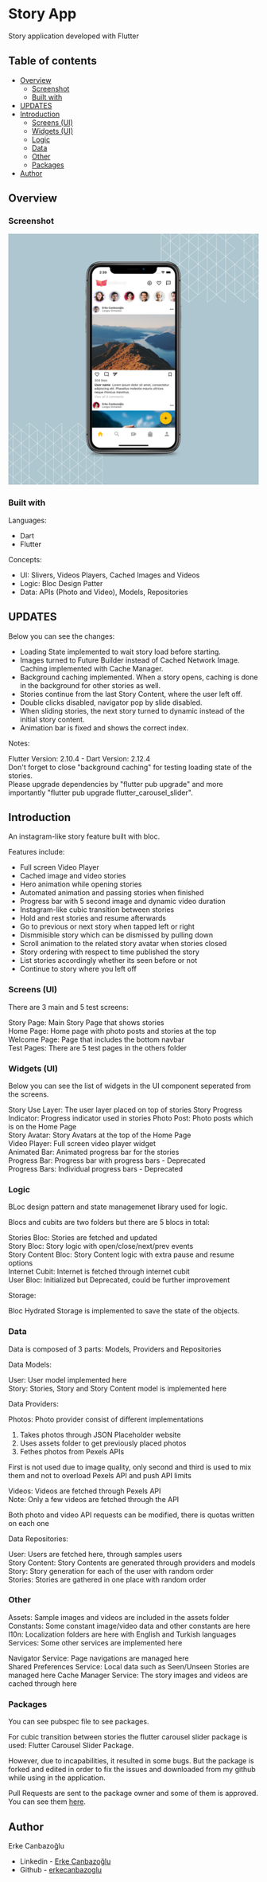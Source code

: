 # Story App

Story application developed with Flutter

## Table of contents

- [Overview](#overview)
  - [Screenshot](#screenshot)
  - [Built with](#built-with)
- [UPDATES](#updates)
- [Introduction](#introduction)
  - [Screens (UI)](#ui-screens)
  - [Widgets (UI)](#ui-widgets)
  - [Logic](#logic)
  - [Data](#data)
  - [Other](#other)
  - [Packages](#packages)
- [Author](#author)

## Overview

### Screenshot

![Design preview](./assets/app-square.png)

### Built with

Languages:

- Dart
- Flutter

Concepts:

- UI: Slivers, Videos Players, Cached Images and Videos
- Logic: Bloc Design Patter
- Data: APIs (Photo and Video), Models, Repositories

## UPDATES

Below you can see the changes:

- Loading State implemented to wait story load before starting.
- Images turned to Future Builder instead of Cached Network Image. Caching implemented with Cache Manager.
- Background caching implemented. When a story opens, caching is done in the background for other stories as well.
- Stories continue from the last Story Content, where the user left off.
- Double clicks disabled, navigator pop by slide disabled.
- When sliding stories, the next story turned to dynamic instead of the initial story content.
- Animation bar is fixed and shows the correct index.

Notes:

Flutter Version: 2.10.4 - Dart Version: 2.12.4  
Don't forget to close "background caching" for testing loading state of the stories.  
Please upgrade dependencies by "flutter pub upgrade" and more importantly "flutter pub upgrade flutter_carousel_slider".

## Introduction

An instagram-like story feature built with bloc.

Features include:

- Full screen Video Player
- Cached image and video stories
- Hero animation while opening stories
- Automated animation and passing stories when finished
- Progress bar with 5 second image and dynamic video duration
- Instagram-like cubic transition between stories
- Hold and rest stories and resume afterwards
- Go to previous or next story when tapped left or right
- Dismmisible story which can be dismissed by pulling down
- Scroll animation to the related story avatar when stories closed
- Story ordering with respect to time published the story
- List stories accordingly whether its seen before or not
- Continue to story where you left off

### Screens (UI)

There are 3 main and 5 test screens:

Story Page: Main Story Page that shows stories  
Home Page: Home page with photo posts and stories at the top  
Welcome Page: Page that includes the bottom navbar  
Test Pages: There are 5 test pages in the others folder

### Widgets (UI)

Below you can see the list of widgets in the UI component seperated from the screens.

Story Use Layer: The user layer placed on top of stories
Story Progress Indicator: Progress indicator used in stories
Photo Post: Photo posts which is on the Home Page  
Story Avatar: Story Avatars at the top of the Home Page  
Video Player: Full screen video player widget  
Animated Bar: Animated progress bar for the stories  
Progress Bar: Progress bar with progress bars - Deprecated  
Progress Bars: Individual progress bars - Deprecated

### Logic

BLoc design pattern and state managemenet library used for logic.

Blocs and cubits are two folders but there are 5 blocs in total:

Stories Bloc: Stories are fetched and updated  
Story Bloc: Story logic with open/close/next/prev events  
Story Content Bloc: Story Content logic with extra pause and resume options  
Internet Cubit: Internet is fetched through internet cubit  
User Bloc: Initialized but Deprecated, could be further improvement

Storage:

Bloc Hydrated Storage is implemented to save the state of the objects.

### Data

Data is composed of 3 parts: Models, Providers and Repositories

Data Models:

User: User model implemented here  
Story: Stories, Story and Story Content model is implemented here

Data Providers:

Photos: Photo provider consist of different implementations

1. Takes photos through JSON Placeholder website
2. Uses assets folder to get previously placed photos
3. Fethes photos from Pexels APIs

First is not used due to image quality, only second and third is used to mix them and not to overload Pexels API and push API limits

Videos: Videos are fetched through Pexels API  
Note: Only a few videos are fetched through the API

Both photo and video API requests can be modified, there is quotas written on each one

Data Repositories:

User: Users are fetched here, through samples users  
Story Content: Story Contents are generated through providers and models  
Story: Story generation for each of the user with random order  
Stories: Stories are gathered in one place with random order

### Other

Assets: Sample images and videos are included in the assets folder  
Constants: Some constant image/video data and other constants are here  
l10n: Localization folders are here with English and Turkish languages  
Services: Some other services are implemented here

Navigator Service: Page navigations are managed here  
Shared Preferences Service: Local data such as Seen/Unseen Stories are managed here
Cache Manager Service: The story images and videos are cached through here

### Packages

You can see pubspec file to see packages.

For cubic transition between stories the flutter carousel slider package is used: Flutter Carousel Slider Package.

However, due to incapabilities, it resulted in some bugs. But the package is forked and edited in order to fix the issues and downloaded from my github while using in the application.

Pull Requests are sent to the package owner and some of them is approved. You can see them [here](https://github.com/UdaraWanasinghe/FlutterCarouselSlider/pulls?q=is%3Apr+is%3Aclosed).

## Author

Erke Canbazoğlu

- Linkedin - [Erke Canbazoğlu](https://www.linkedin.com/in/erkecanbazoglu/)
- Github - [erkecanbazoglu](https://github.com/erkecanbazoglu)
